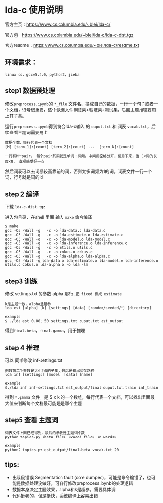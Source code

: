 

# lda-c 使用说明

官方主页：https://www.cs.columbia.edu/~blei/lda-c/

官方包：https://www.cs.columbia.edu/~blei/lda-c/lda-c-dist.tgz

官方readme：https://www.cs.columbia.edu/~blei/lda-c/readme.txt



## 环境需求：

`linux os，gcc=5.4.0，python2，jieba`



## step1 数据预处理

修改`preprocess.ipynb`的 `*_file` 文件名，换成自己的数据，一行一个句子或者一个文档，行号很重要，这个数据文件训练集+验证集+测试集，后面主题推理要用上其子集。

运行`preprocess.ipynb`得到符合lda-c输入 的 `ouput.txt` 和 词表 `vocab.txt`，后续查看主题词需要用上
```
数据个数，每行代表一个文档
[M] [term_1]:[count] [term_2]:[count] ...  [term_N]:[count]

一行有M个pair， 每个pair其实就是单词：词频。中间用空格分开，使用下来，当 1<词的长度<8， 直观感受好一点
```
然后词表可以去词频较高靠前的词，否则太多词频为1的词。词表文件一行一个词，行号就是词的id

## step 2 编译

下载 `lda-c-dist.tgz`

进入包目录，在shell 里面 输入 `make` 命令编译

```
$ make
gcc -O3 -Wall -g   -c -o lda-data.o lda-data.c
gcc -O3 -Wall -g   -c -o lda-estimate.o lda-estimate.c
gcc -O3 -Wall -g   -c -o lda-model.o lda-model.c
gcc -O3 -Wall -g   -c -o lda-inference.o lda-inference.c
gcc -O3 -Wall -g   -c -o utils.o utils.c
gcc -O3 -Wall -g   -c -o cokus.o cokus.c
gcc -O3 -Wall -g   -c -o lda-alpha.o lda-alpha.c
gcc -O3 -Wall -g lda-data.o lda-estimate.o lda-model.o lda-inference.o utils.o cokus.o lda-alpha.o -o lda -lm
```


## step3 训练

修改 settings.txt 的参数 alpha 那行 ,`把 fixed 换成 estimate`

```
k是主题个数，alpha是超参
lda est [alpha] [k] [settings] [data] [random/seeded/*] [directory]

example
$ ./lda est 0.001 50 settings.txt ouput.txt est_output
```
得到`final.beta`，`final.gamma`，用于推理



## step 4 推理

可以 同样修改 inf-settings.txt
```
倒数第二个参数是大小为S的子集，最后是输出保存路径
lda inf [settings] [model] [data] [name]

example
$./lda inf inf-settings.txt est_output/final ouput.txt.train inf_train
```
得到 `*.gamma` 文件，是 S x k 的一个数组，每行代表一个文档，可以找出里面最大值来判断每个文档最可能是是哪个主题



## step5 查看 主题词

```
词表文件上面已经得到，最后的参数是主题词个数
python topics.py <beta file> <vocab file> <n words>

example
python2 topics.py est_output/final.beta vocab.txt 20
```


## tips:
 - 出现段错误 Segmentation fault (core dumped)，可能是命令输错了，也可能是数据处理没做好，可自行修改preprocess.ipynb的处理逻辑
 - 数据本身决定主题效果，alpha和k是超参，需要具体调
 - 代码挺老的，但是挺快，系统编译上容易出错
